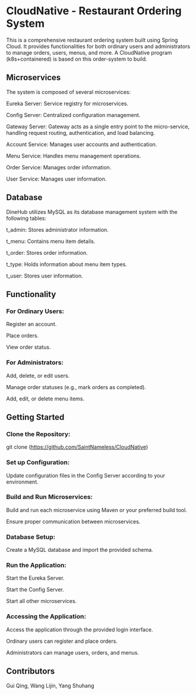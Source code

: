 # CloudNative - Restaurant Ordering System
This is a comprehensive restaurant ordering system built using Spring Cloud. It provides functionalities for both ordinary users and administrators to manage orders, users, menus, and more. A CloudNative program (k8s+containered) is based on this order-system to build.

## Microservices
The system is composed of several microservices:


Eureka Server: Service registry for microservices.

Config Server: Centralized configuration management.

Gateway Server: Gateway acts as a single entry point to the micro-service, handling request routing, authentication, and load balancing.

Account Service: Manages user accounts and authentication.

Menu Service: Handles menu management operations.

Order Service: Manages order information.

User Service: Manages user information.

## Database
DineHub utilizes MySQL as its database management system with the following tables:


t_admin: Stores administrator information.

t_menu: Contains menu item details.

t_order: Stores order information.

t_type: Holds information about menu item types.

t_user: Stores user information.

## Functionality
### For Ordinary Users:
Register an account.

Place orders.

View order status.

### For Administrators:
Add, delete, or edit users.

Manage order statuses (e.g., mark orders as completed).

Add, edit, or delete menu items.

## Getting Started
### Clone the Repository:
git clone (https://github.com/SaintNameless/CloudNative)
### Set up Configuration:
Update configuration files in the Config Server according to your environment.
### Build and Run Microservices:
Build and run each microservice using Maven or your preferred build tool.

Ensure proper communication between microservices.

### Database Setup:
Create a MySQL database and import the provided schema.
### Run the Application:
Start the Eureka Server.

Start the Config Server.

Start all other microservices.

### Accessing the Application:
Access the application through the provided login interface.

Ordinary users can register and place orders.

Administrators can manage users, orders, and menus.


## Contributors
Gui Qing, Wang Lijin, Yang Shuhang
